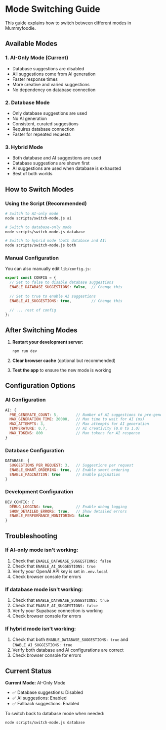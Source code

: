 # Mode Switching Guide

This guide explains how to switch between different modes in Mummyfoodie.

## Available Modes

### 1. **AI-Only Mode** (Current)
- Database suggestions are disabled
- All suggestions come from AI generation
- Faster response times
- More creative and varied suggestions
- No dependency on database connection

### 2. **Database Mode**
- Only database suggestions are used
- No AI generation
- Consistent, curated suggestions
- Requires database connection
- Faster for repeated requests

### 3. **Hybrid Mode**
- Both database and AI suggestions are used
- Database suggestions are shown first
- AI suggestions are used when database is exhausted
- Best of both worlds

## How to Switch Modes

### Using the Script (Recommended)

```bash
# Switch to AI-only mode
node scripts/switch-mode.js ai

# Switch to database-only mode
node scripts/switch-mode.js database

# Switch to hybrid mode (both database and AI)
node scripts/switch-mode.js both
```

### Manual Configuration

You can also manually edit `lib/config.js`:

```javascript
export const CONFIG = {
  // Set to false to disable database suggestions
  ENABLE_DATABASE_SUGGESTIONS: false,  // Change this
  
  // Set to true to enable AI suggestions
  ENABLE_AI_SUGGESTIONS: true,         // Change this
  
  // ... rest of config
};
```

## After Switching Modes

1. **Restart your development server:**
   ```bash
   npm run dev
   ```

2. **Clear browser cache** (optional but recommended)

3. **Test the app** to ensure the new mode is working

## Configuration Options

### AI Configuration
```javascript
AI: {
  PRE_GENERATE_COUNT: 5,        // Number of AI suggestions to pre-generate
  MAX_GENERATION_TIME: 20000,   // Max time to wait for AI (ms)
  MAX_ATTEMPTS: 3,              // Max attempts for AI generation
  TEMPERATURE: 0.7,             // AI creativity (0.0 to 1.0)
  MAX_TOKENS: 800               // Max tokens for AI response
}
```

### Database Configuration
```javascript
DATABASE: {
  SUGGESTIONS_PER_REQUEST: 3,   // Suggestions per request
  ENABLE_SMART_ORDERING: true,  // Enable smart ordering
  ENABLE_PAGINATION: true       // Enable pagination
}
```

### Development Configuration
```javascript
DEV_CONFIG: {
  DEBUG_LOGGING: true,          // Enable debug logging
  SHOW_DETAILED_ERRORS: true,   // Show detailed errors
  ENABLE_PERFORMANCE_MONITORING: false
}
```

## Troubleshooting

### If AI-only mode isn't working:
1. Check that `ENABLE_DATABASE_SUGGESTIONS: false`
2. Check that `ENABLE_AI_SUGGESTIONS: true`
3. Verify your OpenAI API key is set in `.env.local`
4. Check browser console for errors

### If database mode isn't working:
1. Check that `ENABLE_DATABASE_SUGGESTIONS: true`
2. Check that `ENABLE_AI_SUGGESTIONS: false`
3. Verify your Supabase connection is working
4. Check browser console for errors

### If hybrid mode isn't working:
1. Check that both `ENABLE_DATABASE_SUGGESTIONS: true` and `ENABLE_AI_SUGGESTIONS: true`
2. Verify both database and AI configurations are correct
3. Check browser console for errors

## Current Status

**Current Mode:** AI-Only Mode
- ✅ Database suggestions: Disabled
- ✅ AI suggestions: Enabled
- ✅ Fallback suggestions: Enabled

To switch back to database mode when needed:
```bash
node scripts/switch-mode.js database
``` 